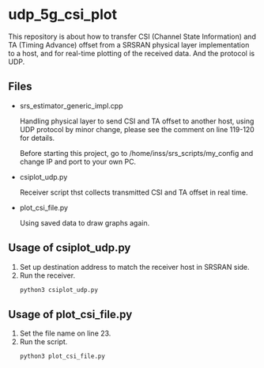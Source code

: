 # udp_5g_csi_plot
This repository is about how to transfer CSI (Channel State Information) and TA (Timing Advance) offset from a SRSRAN physical layer implementation to a host, and for real-time plotting of the received data. And the protocol is UDP.
## Files
- srs_estimator_generic_impl.cpp
  
  Handling physical layer to send CSI and TA offset to another host, using UDP protocol by minor change, please see the comment on line 119-120 for details.
  
  Before starting this project, go to /home/inss/srs_scripts/my_config and change IP and port to your own PC.
- csiplot_udp.py
  
  Receiver script thst collects transmitted CSI and TA offset in real time.
- plot_csi_file.py

  Using saved data to draw graphs again.
## Usage of csiplot_udp.py
1. Set up destination address to match the receiver host in SRSRAN side.
2. Run the receiver.
   ```bash
   python3 csiplot_udp.py
## Usage of plot_csi_file.py
1. Set the file name on line 23.
2. Run the script.
   ```bash
   python3 plot_csi_file.py
